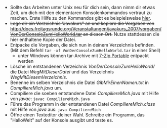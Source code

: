 * Sollte das Arbeiten unter Unix neu für dich sein, dann nimm dir etwas Zeit, um dich mit den elementaren Konsolenkommandos vertraut zu machen. Erste Hilfe zu den Kommandos gibt es beispielsweise [hier](https://wiki.freitagsrunde.org/Javakurs2007/Kommandohilfe).
* ~~Lege dir ein Verzeichnis "Javakurs" an und kopiere die Vorgaben von http://docs.freitagsrunde.org/Veranstaltungen/javakurs_2007/vorgaben/VonDerConsoleZumHelloWorld.tar an diesen Ort.~~ Nutze stattdessen die hier enthaltene Kopie der Datei.
* Entpacke die Vorgaben, die sich nun in deinem Verzeichnis befinden. (Mit dem Befehl `tar -xf VonDerConsoleZumHelloWorld.tar` in einer Shell)
  * unter Windows können tar-Archive mit [7-Zip Portable](http://www.chip.de/downloads/c1_downloads_hs_getfile_v1_20733267.html?t=1362403931&v=3600&s=74df87a24054e9509a116fe8fe3fad8e) entpackt werden
* Lösche im entstandenen Verzeichnis *VonDerConsoleZumHelloWorld/* die Datei *WegMitDieserDatei* und das Verzeichnis *WegMitDiesemVerzeichnis*.
* Benenne im selben Verzeichnis die Datei *GibMirEinenNamen.txt* in *CompiliereMich.java* um.
* Compiliere die soeben entstandene Datei *CompiliereMich.java* mit Hilfe von *javac*: `javac CompiliereMich.java`
* Führe das Programm in der entstandenen Datei *CompiliereMich.class* mit Hilfe von *java* aus: `java CompiliereMich`
* Öffne einen Texteditor deiner Wahl. Schreibe ein Programm, das "HalloWelt" auf der Konsole ausgibt und teste es.
